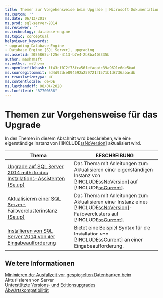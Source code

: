 ```yaml
---
title: Themen zur Vorgehensweise beim Upgrade | Microsoft-Dokumentation
ms.custom: ''
ms.date: 06/13/2017
ms.prod: sql-server-2014
ms.reviewer: ''
ms.technology: database-engine
ms.topic: conceptual
helpviewer_keywords:
- upgrading Database Engine
- Database Engine [SQL Server], upgrading
ms.assetid: 2055865c-f25e-4113-b7e4-2b8ba426335b
author: mashamsft
ms.author: mathoma
ms.openlocfilehash: ff43cf072f73fca56fefaeedc39a9691e6de50ad
ms.sourcegitcommit: ad4d92dce894592a259721a1571b1d8736abacdb
ms.translationtype: MT
ms.contentlocale: de-DE
ms.lasthandoff: 08/04/2020
ms.locfileid: "87700586"
---
```

# <a name="upgrade-how-to-topics"></a>Themen zur Vorgehensweise für das Upgrade
  In den Themen in diesem Abschnitt wird beschrieben, wie eine eigenständige Instanz von [!INCLUDE[ssNoVersion](../../includes/ssnoversion-md.md)] aktualisiert wird.  
  
|Thema|BESCHREIBUNG|  
|-----------|-----------------|  
|[Upgrade auf SQL Server 2014 mithilfe des Installations-Assistenten &#40;Setup&#41;](../../database-engine/install-windows/upgrade-sql-server-using-the-installation-wizard-setup.md)|Das Thema mit Anleitungen zum Aktualisieren einer eigenständigen Instanz von [!INCLUDE[ssNoVersion](../../includes/ssnoversion-md.md)] auf [!INCLUDE[ssCurrent](../../includes/sscurrent-md.md)].|  
|[Aktualisieren einer SQL Server-Failoverclusterinstanz &#40;Setup&#41;](../failover-clusters/windows/upgrade-a-sql-server-failover-cluster-instance-setup.md)|Das Thema mit Anleitungen zum Aktualisieren einer Instanz eines [!INCLUDE[ssNoVersion](../../includes/ssnoversion-md.md)]-Failoverclusters auf [!INCLUDE[ssCurrent](../../includes/sscurrent-md.md)].|  
|[Installieren von SQL Server 2014 von der Eingabeaufforderung](../../database-engine/install-windows/install-sql-server-from-the-command-prompt.md)|Bietet eine Beispiel Syntax für die Installation von [!INCLUDE[ssCurrent](../../includes/sscurrent-md.md)] an einer Eingabeaufforderung.|  
  
## <a name="see-also"></a>Weitere Informationen  
 [Minimieren der Ausfallzeit von gespiegelten Datenbanken beim Aktualisieren von Server](../../database-engine/database-mirroring/upgrading-mirrored-instances.md)   
 [Unterstützte Versions- und Editionsupgrades](../../database-engine/install-windows/supported-version-and-edition-upgrades.md)   
 [Abwärtskompatibilität](../../../2014/getting-started/backward-compatibility.md)  
  
  
